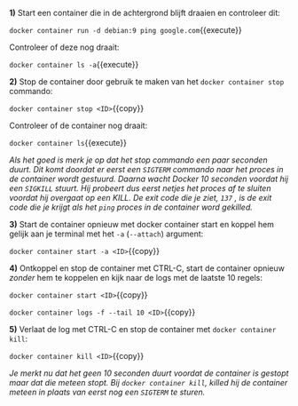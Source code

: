 **1)** Start een container die in de achtergrond blijft draaien en controleer dit:

`docker container run -d debian:9 ping google.com`{{execute}}

Controleer of deze nog draait:

`docker container ls -a`{{execute}}

**2)** Stop de container door gebruik te maken van het `docker container stop` commando:

`docker container stop <ID>`{{copy}}

Controleer of de container nog draait:

`docker container ls`{{execute}}

*Als het goed is merk je op dat het stop commando een paar seconden duurt. Dit komt doordat er eerst een `SIGTERM` commando naar het proces in de container wordt gestuurd. Daarna wacht Docker 10 seconden voordat hij een `SIGKILL` stuurt. Hij probeert dus eerst netjes het proces af te sluiten voordat hij overgaat op een KILL. De exit code die je ziet, `137` , is de exit code die je krijgt als het `ping` proces in de container word gekilled.*

**3)** Start de container opnieuw met docker container start en koppel hem gelijk aan je terminal met het `-a` (`--attach`) argument:

`docker container start -a <ID>`{{copy}}

**4)** Ontkoppel en stop de container met CTRL-C, start de container opnieuw *zonder* hem te koppelen en kijk naar de logs met de laatste 10 regels:

`docker container start <ID>`{{copy}}

`docker container logs -f --tail 10 <ID>`{{copy}}

**5)** Verlaat de log met CTRL-C en stop de container met `docker container kill`:

`docker container kill <ID>`{{copy}}

*Je merkt nu dat het geen 10 seconden duurt voordat de container is gestopt maar dat die meteen stopt. Bij `docker container kill`, killed hij de container meteen in plaats van eerst nog een `SIGTERM` te sturen.*




